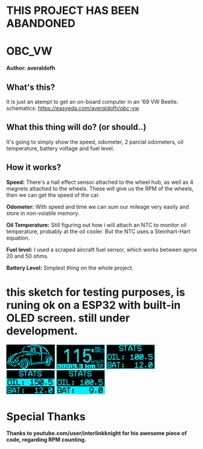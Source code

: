 # THIS PROJECT HAS BEEN ABANDONED

# OBC_VW
**Author: averaldofh**

## What's this?
It is just an atempt to get an on-board computer in an '69 VW Beetle.
schematics: https://easyeda.com/averaldofh/obc-vw
## What this thing will do? (or should..)
It's going to simply show the speed, odometer, 2 parcial odometers, oil temperature, battery voltage and fuel level.

## How it works?
**Speed:** There's a hall effect sensor attached to the wheel hub, as well as 4 magnets attached to the wheels. These will give us the RPM of the wheels, then we can get the speed of the car.

**Odometer:** With speed and time we can sum our mileage very easily and store in non-volatile memory.

**Oil Temperature:** Still figuring out how i will attach an NTC to monitor oil temperature, probably at the oil cooler. But the NTC uses a Steinhart-Hart equation.

**Fuel level:** I used a scraped aircraft fuel sensor, which works between aprox 20 and 50 ohms.

**Battery Level:** Simplest thing on the whole project.


# this sketch for testing purposes, is runing ok on a ESP32 with built-in OLED screen. still under development.
![SPLASH_SCREEN](https://raw.githubusercontent.com/averaldofh/OBC_VW/master/images/OLED_Splash.png)
![MAIN_SCREEN](https://raw.githubusercontent.com/averaldofh/OBC_VW/master/images/OLED_Main.png)
![STATS_SCREEN](https://raw.githubusercontent.com/averaldofh/OBC_VW/master/images/OLED_StatsOK.png)
![STATS_SCREENOIL](https://raw.githubusercontent.com/averaldofh/OBC_VW/master/images/OLED_StatsOIL.png)
![STATS_SCREENBAT](https://raw.githubusercontent.com/averaldofh/OBC_VW/master/images/OLED_StatsBAT.png)

# Special Thanks
**Thanks to youtube.com/user/interlinkknight for his awesome piece of code, regarding RPM counting.**
